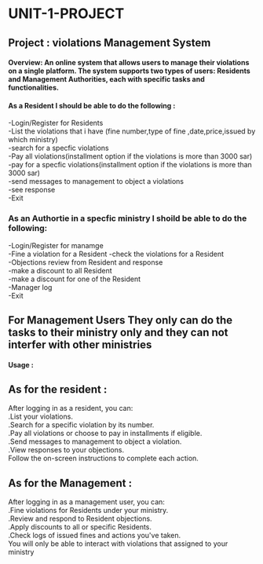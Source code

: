 # UNIT-1-PROJECT

## Project :  violations Management System 

#### Overview: An online system that allows users to manage their violations on a single platform. The system supports two types of users: Residents and Management Authorities, each with specific tasks and functionalities.

#### As a Resident I should be able to do the following :
-Login/Register for Residents   
-List the violations that i have (fine number,type of fine ,date,price,issued by which ministry)  
-search for a specfic violations   
-Pay all violations(installment option if the violations is more than 3000 sar)  
-pay for a specfic violations(installment option if the violations is more than 3000 sar)  
-send messages to management to object a violations  
-see response  
-Exit  
### As an Authortie in a specfic ministry I shoild be able to do the following:
-Login/Register for manamge  
-Fine a violation for a Resident
-check the violations for a Resident  
-Objections review from Resident and response  
-make a discount to all Resident  
-make a discount for one of the Resident  
-Manager log  
-Exit  
## For Management Users They only can do the tasks to their ministry only and they can not interfer with other ministries

#### Usage :
## As for the resident :
After logging in as a resident, you can:  
.List your violations.  
.Search for a specific violation by its number.  
.Pay all violations or choose to pay in installments if eligible.  
.Send messages to management to object a violation.  
.View responses to your objections.  
Follow the on-screen instructions to complete each action.  
## As for the Management :
After logging in as a management user, you can:  
.Fine violations for Residents under your ministry.  
.Review and respond to Resident objections.  
.Apply discounts to all or specific Residents.  
.Check logs of issued fines and actions you've taken.  
You will only be able to interact with violations that assigned to your ministry  

